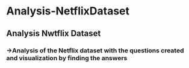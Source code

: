 # Analysis-NetflixDataset

## Analysis Nwtflix Dataset

### ->Analysis of the Netflix dataset with the questions created and visualization by finding the answers
